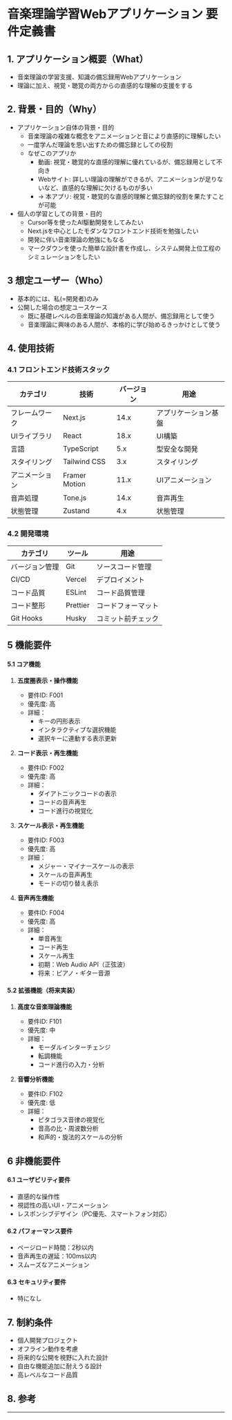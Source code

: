 # 音楽理論学習Webアプリケーション 要件定義書


## 1. アプリケーション概要（What）
 - 音楽理論の学習支援、知識の備忘録用Webアプリケーション
 - 理論に加え、視覚・聴覚の両方からの直感的な理解の支援をする

## 2. 背景・目的（Why）
- アプリケーション自体の背景・目的
  - 音楽理論の複雑な概念をアニメーションと音により直感的に理解したい
  - 一度学んだ理論を思い出すための備忘録としての役割
  - なぜこのアプリか
    - 動画: 視覚・聴覚的な直感的理解に優れているが、備忘録用として不向き
    - Webサイト: 詳しい理論の理解ができるが、アニメーションが足りないなど、直感的な理解に欠けるものが多い
    - -> 本アプリ: 視覚・聴覚的な直感的理解と備忘録的役割を果たすことが可能
- 個人の学習としての背景・目的
  - Cursor等を使ったAI駆動開発をしてみたい
  - Next.jsを中心としたモダンなフロントエンド技術を勉強したい
  - 開発に伴い音楽理論の勉強にもなる
  - マークダウンを使った簡単な設計書を作成し、システム開発上位工程のシミュレーションをしたい

## 3 想定ユーザー（Who）
- 基本的には、私(=開発者)のみ
- 公開した場合の想定ユースケース
  - 既に基礎レベルの音楽理論の知識がある人間が、備忘録用として使う
  - 音楽理論に興味のある人間が、本格的に学び始めるきっかけとして使う

## 4. 使用技術

### 4.1 フロントエンド技術スタック
| カテゴリ | 技術 | バージョン | 用途 |
|----------|------|------------|------|
| フレームワーク | Next.js | 14.x | アプリケーション基盤 |
| UIライブラリ | React | 18.x | UI構築 |
| 言語 | TypeScript | 5.x | 型安全な開発 |
| スタイリング | Tailwind CSS | 3.x | スタイリング |
| アニメーション | Framer Motion | 11.x | UIアニメーション |
| 音声処理 | Tone.js | 14.x | 音声再生 |
| 状態管理 | Zustand | 4.x | 状態管理 |

### 4.2 開発環境
| カテゴリ | ツール | 用途 |
|----------|--------|------|
| バージョン管理 | Git | ソースコード管理 |
| CI/CD | Vercel | デプロイメント |
| コード品質 | ESLint | コード品質管理 |
| コード整形 | Prettier | コードフォーマット |
| Git Hooks | Husky | コミット前チェック |

## 5 機能要件
#### 5.1 コア機能
1. **五度圏表示・操作機能**
   - 要件ID: F001
   - 優先度: 高
   - 詳細：
     - キーの円形表示
     - インタラクティブな選択機能
     - 選択キーに連動する表示更新

2. **コード表示・再生機能**
   - 要件ID: F002
   - 優先度: 高
   - 詳細：
     - ダイアトニックコードの表示
     - コードの音声再生
     - コード進行の視覚化

3. **スケール表示・再生機能**
   - 要件ID: F003
   - 優先度: 高
   - 詳細：
     - メジャー・マイナースケールの表示
     - スケールの音声再生
     - モードの切り替え表示

4. **音声再生機能**
   - 要件ID: F004
   - 優先度: 高
   - 詳細：
     - 単音再生
     - コード再生
     - スケール再生
     - 初期：Web Audio API（正弦波）
     - 将来：ピアノ・ギター音源

#### 5.2 拡張機能（将来実装）
1. **高度な音楽理論機能**
   - 要件ID: F101
   - 優先度: 中
   - 詳細：
     - モーダルインターチェンジ
     - 転調機能
     - コード進行の入力・分析

2. **音響分析機能**
   - 要件ID: F102
   - 優先度: 低
   - 詳細：
     - ピタゴラス音律の視覚化
     - 音高の比・周波数分析
     - 和声的・旋法的スケールの分析

## 6 非機能要件

#### 6.1 ユーザビリティ要件
  - 直感的な操作性
  - 視認性の高いUI・アニメーション
  - レスポンシブデザイン（PC優先、スマートフォン対応）

#### 6.2 パフォーマンス要件
  - ページロード時間：2秒以内
  - 音声再生の遅延：100ms以内
  - スムーズなアニメーション

#### 6.3 セキュリティ要件
  - 特になし


## 7. 制約条件
- 個人開発プロジェクト
- オフライン動作を考慮
- 将来的な公開を視野に入れた設計
- 自由な機能追加に耐えうる設計
- 高レベルなコード品質

## 8. 参考


---